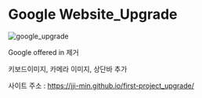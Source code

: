 # Google Website_Upgrade

![google_upgrade](https://github.com/jji-min/first-project_upgrade/assets/162656013/ef34d4c3-9cd1-41c1-b309-65b9e616652f)

Google offered in 제거

키보드이미지, 카메라 이미지, 상단바 추가

사이트 주소 : <https://jji-min.github.io/first-project_upgrade/>

